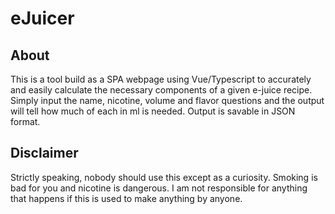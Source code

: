 # eJuicer

## About

This is a tool build as a SPA webpage using Vue/Typescript to accurately and easily calculate the necessary components of a given e-juice recipe. Simply input the name, nicotine, volume and flavor questions and the output will tell how much of each in ml is needed. Output is savable in JSON format.  

## Disclaimer

Strictly speaking, nobody should use this except as a curiosity. Smoking is bad for you and nicotine is dangerous. I am not responsible for anything that happens if this is used to make anything by anyone.
